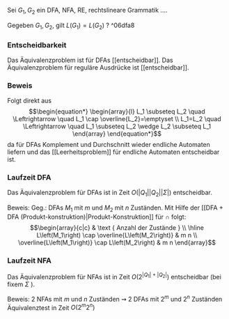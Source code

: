 Sei $G_1,G_2$ ein DFA, NFA, RE, rechtslineare Grammatik ....

Gegeben $G_1, G_2$, gilt $L\left(G_1\right)=L\left(G_2\right)$ ? ^06dfa8

### Entscheidbarkeit
Das Äquivalenzproblem ist für DFAs [[entscheidbar]].
Das Äquivalenzproblem für reguläre Ausdrücke ist [[entscheidbar]].


### Beweis
Folgt direkt aus
$$\begin{equation*}
\begin{array}{l}
L_1 \subseteq L_2 \quad \Leftrightarrow \quad L_1 \cap \overline{L_2}=\emptyset \\
L_1=L_2 \quad \Leftrightarrow \quad L_1 \subseteq L_2 \wedge L_2 \subseteq L_1
\end{array}
\end{equation*}$$
da für DFAs Komplement und Durchschnitt wieder endliche Automaten liefern und das [[Leerheitsproblem]] für endliche Automaten entscheidbar ist.


### Laufzeit DFA
Das Äquivalenzproblem für DFAs ist in Zeit 
$O\left(\left|Q_1\right|\left|Q_2\right||\Sigma|\right)$ 
entscheidbar.

Beweis:
Geg.: DFAs $M_1$ mit $m$ und $M_2$ mit $n$ Zuständen. Mit Hilfe der [[DFA + DFA (Produkt-konstruktion)|Produkt-Konstruktion]] für $\cap$ folgt:
$$\begin{array}{c|c} 
& \text { Anzahl der Zustände } \\
\hline L\left(M_1\right) \cap \overline{L\left(M_2\right)} & m n \\
\overline{L\left(M_1\right)} \cap L\left(M_2\right) & m n
\end{array}$$


### Laufzeit NFA
Das Äquivalenzproblem für NFAs ist in Zeit 
$O\left(2^{\left|Q_1\right|+\left|Q_2\right|}\right)$
entscheidbar (bei fixem $\Sigma$ ).

Beweis:
2 NFAs mit $m$ und $n$ Zuständen $\rightsquigarrow$
2 DFAs mit $2^m$ und $2^n$ Zuständen
Äquivalenztest in Zeit $O\left(2^m 2^n\right)$
